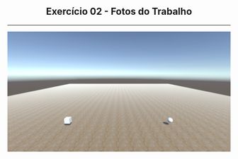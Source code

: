 <!DOCTYPE html>
<html>
  <head>
    <meta charset="UTF-8">
  </head>
  <body>
    <div align = "center">
      <h2> Exercício 02 - Fotos do Trabalho </h2>
      <hr>
      <img align="center" alt="Foto 01" src="https://github.com/LeticiaAmericano/Projetos-Unity/blob/main/Exercicio%203/Exercicio%2003.png?raw=true">
    </div>
  </body>
</html>
